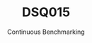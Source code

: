 ---
layout: default
title: DSQ015
subtitle: Continuous Benchmarking
selected: TPC-DS
expanded: Benchmarking
benchmark: /individual_results/DSQ015.html
---
